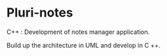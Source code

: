 # Pluri-notes

C++ : Development of notes manager application. 

Build up the architecture in UML and develop in C ++.


